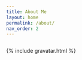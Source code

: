 ```yaml
---
title: About Me
layout: home
permalink: /about/
nav_order: 2
---
```


<div>
    <img id="gravatar-image" />
    <br />
    <span id="gravatar-pronoun"></span>
    <p id="gravatar-about"></p>
    <div id="gravatar-links" style="list-style-type: none"></div>
</div>
{% include gravatar.html %}
